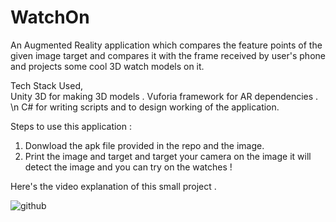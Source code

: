 # WatchOn
An Augmented Reality application which compares the feature points of the given image target and compares it with the frame received by user's phone  and projects some cool 3D  watch models on it.

Tech Stack Used,  
 Unity 3D for making 3D models .
 Vuforia framework for AR dependencies . \n
 C# for writing scripts and to design working of the application.

Steps to use this application :
1. Donwload the apk file provided in the repo and the image.
2. Print the image and target and target your camera on the image it will detect the image and you can try on the watches !


Here's the video explanation of this small  project .



![github](https://github.com/abhinvanand01/WatchOn/blob/7f99f519defc1da05ac772196d95ca9d5d1de2b2/watch%20gif.gif)




